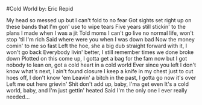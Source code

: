 #Cold World   by: Eric Repid



My head so messed up but I can't fold to no fear
Got sights set right up on these bands that I'm gon' use to wipe tears
Five years still stickin' to the plans I made when I was a jit
Told moms I can't go live no normal life, won't stop 'til I'm rich
Said where were you when I was down bad
Now the money comin' to me so fast
Left the hoe, she a big dub straight forward with it, I won't go back
Everybody livin' better, I still remember times we done broke down
Plotted on this come up, I gotta get a bag for the fam now but
I got nobody to lean on, got a cold hеart in a cold world
Ever since you left I don't know what's nеxt, I ain't found closure
I keep a knife in my chest just to cut hoes off, I don't know 'em
Leavin' a bitch in the past, I gotta go now it's over
Left me out here grievin'
Shit don't add up, baby, I'ma get even
It's a cold world, baby, and I'm just gettin' heated
Said I'm the only one I ever really needed...
